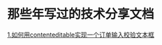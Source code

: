 # 那些年写过的技术分享文档
[1.如何用contenteditable实现一个订单输入校验文本框](https://www.notion.so/contenteditable-86e1e5db49fd4b8387d46b3b81b8b230)